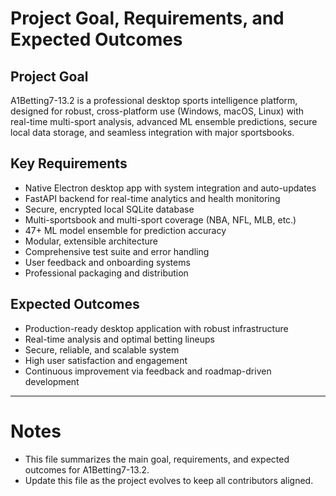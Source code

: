 # Project Goal, Requirements, and Expected Outcomes

## Project Goal

A1Betting7-13.2 is a professional desktop sports intelligence platform, designed for robust, cross-platform use (Windows, macOS, Linux) with real-time multi-sport analysis, advanced ML ensemble predictions, secure local data storage, and seamless integration with major sportsbooks.

## Key Requirements

- Native Electron desktop app with system integration and auto-updates
- FastAPI backend for real-time analytics and health monitoring
- Secure, encrypted local SQLite database
- Multi-sportsbook and multi-sport coverage (NBA, NFL, MLB, etc.)
- 47+ ML model ensemble for prediction accuracy
- Modular, extensible architecture
- Comprehensive test suite and error handling
- User feedback and onboarding systems
- Professional packaging and distribution

## Expected Outcomes

- Production-ready desktop application with robust infrastructure
- Real-time analysis and optimal betting lineups
- Secure, reliable, and scalable system
- High user satisfaction and engagement
- Continuous improvement via feedback and roadmap-driven development

---

# Notes

- This file summarizes the main goal, requirements, and expected outcomes for A1Betting7-13.2.
- Update this file as the project evolves to keep all contributors aligned.
